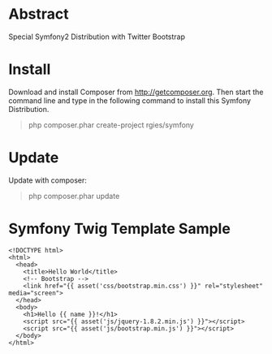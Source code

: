 Abstract
===========

Special Symfony2 Distribution with Twitter Bootstrap

Install
========

Download and install Composer from http://getcomposer.org.
Then start the command line and type in the following command to install this Symfony Distribution.

> php composer.phar create-project rgies/symfony


Update
========

Update with composer:

> php composer.phar update


Symfony Twig Template Sample
=============================

    <!DOCTYPE html>
    <html>
      <head>
        <title>Hello World</title>
        <!-- Bootstrap -->
        <link href="{{ asset('css/bootstrap.min.css') }}" rel="stylesheet" media="screen">
      </head>
      <body>
        <h1>Hello {{ name }}!</h1>
        <script src="{{ asset('js/jquery-1.8.2.min.js') }}"></script>
        <script src="{{ asset('js/bootstrap.min.js') }}"></script>
      </body>
    </html>
